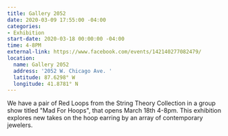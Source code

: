 ```yaml
---
title: Gallery 2052
date: 2020-03-09 17:55:00 -04:00
categories:
- Exhibition
start-date: 2020-03-18 00:00:00 -04:00
time: 4-8PM
external-link: https://www.facebook.com/events/142140277082479/
location:
  name: Gallery 2052
  address: '2052 W. Chicago Ave. '
  latitude: 87.6298° W
  longitude: 41.8781° N
---
```


We have a pair of Red Loops from the String Theory Collection in a group show titled "Mad For Hoops", that opens March 18th 4-8pm. This exhibition explores new takes on the hoop earring by an array of contemporary jewelers. 